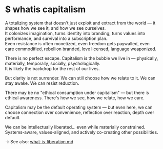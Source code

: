 # $ whatis capitalism

A totalizing system that doesn't just exploit and extract from the world — it shapes how we see it, and how we see ourselves.  
It colonizes imagination, turns identity into branding, turns values into performance, and survival into a subscription plan.  
Even resistance is often monetized, even freedom gets paywalled, even care commodified, rebellion branded, love licensed, language weaponized.

There is no perfect escape. Capitalism is the bubble we live in — physically, materially, temporally, socially, psychologically.  
It is likely the backdrop for the rest of our lives.

But clarity is not surrender. We can still choose how we relate to it. We can stay awake. We can resist reduction.

There may be no "ethical consumption under capitalism" — but there is ethical awareness. There's how we see, how we relate, how we care.

Capitalism may be the default operating system — but even here, we can choose connection over convenience, reflection over reaction, depth over default.

We can be intellectually liberated... even while materially constrained.  
Systems-aware, values-aligned, and actively co-creating other possibilities.

→ See also: [what-is-liberation.md](what-is-liberation.md)

